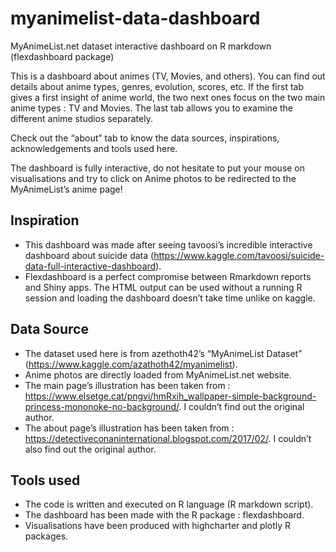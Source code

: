 # myanimelist-data-dashboard
MyAnimeList.net dataset interactive dashboard on R markdown (flexdashboard package)

This is a dashboard about animes (TV, Movies, and others). You can find out details about anime types, genres, evolution, scores, etc. If the first tab gives a first insight of anime world, the two next ones focus on the two main anime types : TV and Movies. The last tab allows you to examine the different anime studios separately.

Check out the “about” tab to know the data sources, inspirations, acknowledgements and tools used here.

The dashboard is fully interactive, do not hesitate to put your mouse on visualisations and try to click on Anime photos to be redirected to the MyAnimeList’s anime page!

## Inspiration

* This dashboard was made after seeing tavoosi’s incredible interactive dashboard about suicide data (https://www.kaggle.com/tavoosi/suicide-data-full-interactive-dashboard).
* Flexdashboard is a perfect compromise between Rmarkdown reports and Shiny apps. The HTML output can be used without a running R session and loading the dashboard doesn’t take time unlike on kaggle.

## Data Source

* The dataset used here is from azethoth42’s “MyAnimeList Dataset” (https://www.kaggle.com/azathoth42/myanimelist).
* Anime photos are directly loaded from MyAnimeList.net website.
* The main page’s illustration has been taken from : https://www.elsetge.cat/pngvi/hmRxih_wallpaper-simple-background-princess-mononoke-no-background/. I couldn’t find out the original author.
* The about page’s illustration has been taken from : https://detectiveconaninternational.blogspot.com/2017/02/. I couldn’t also find out the original author.

## Tools used

* The code is written and executed on R language (R markdown script).
* The dashboard has been made with the R package : flexdashboard.
* Visualisations have been produced with highcharter and plotly R packages.
